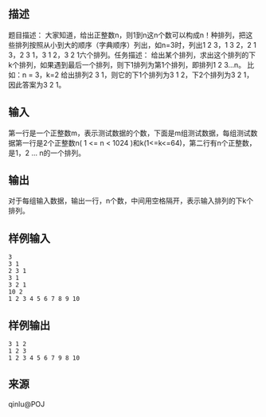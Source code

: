 ## 描述


题目描述：   大家知道，给出正整数n，则1到n这n个数可以构成n！种排列，把这些排列按照从小到大的顺序（字典顺序）列出，如n=3时，列出1 2 3，1 3 2，2 1 3，2 3 1，3 1 2，3 2 1六个排列。任务描述：   给出某个排列，求出这个排列的下k个排列，如果遇到最后一个排列，则下1排列为第1个排列，即排列1 2 3…n。   比如：n = 3，k=2 给出排列2 3 1，则它的下1个排列为3 1 2，下2个排列为3 2 1，因此答案为3 2 1。

## 输入


第一行是一个正整数m，表示测试数据的个数，下面是m组测试数据，每组测试数据第一行是2个正整数n( 1 <= n < 1024 )和k(1<=k<=64)，第二行有n个正整数，是1，2 … n的一个排列。

## 输出


对于每组输入数据，输出一行，n个数，中间用空格隔开，表示输入排列的下k个排列。

## 样例输入


```
3
3 1
2 3 1
3 1
3 2 1
10 2	
1 2 3 4 5 6 7 8 9 10

```


## 样例输出


```
3 1 2
1 2 3
1 2 3 4 5 6 7 9 8 10

```


## 来源


qinlu@POJ

